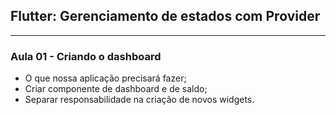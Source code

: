 ## Flutter: Gerenciamento de estados com Provider
---

### Aula 01 - Criando o dashboard

- O que nossa aplicação precisará fazer;
- Criar componente de dashboard e de saldo;
- Separar responsabilidade na criação de novos widgets.